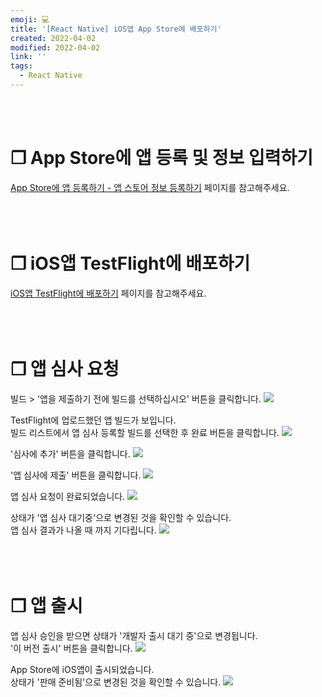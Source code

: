 ```yaml
---
emoji: 💻
title: '[React Native] iOS앱 App Store에 배포하기'
created: 2022-04-02
modified: 2022-04-02
link: ''
tags:
  - React Native
---
```

<br></br>


# **❐ App Store에 앱 등록 및 정보 입력하기**
[App Store에 앱 등록하기 - 앱 스토어 정보 등록하기](https://sodevly.github.io/react-native-register-app-on-appstore/) 페이지를 참고해주세요.
<br></br><br></br>





# **❐ iOS앱 TestFlight에 배포하기**
[iOS앱 TestFlight에 배포하기](https://sodevly.github.io/react-native-upload-app-on-testflight/) 페이지를 참고해주세요.
<br></br><br></br>





# **❐ 앱 심사 요청**
빌드 > '앱을 제출하기 전에 빌드를 선택하십시오' 버튼을 클릭합니다.
![](/assets/react-native-distribute-ios-app1.png)

TestFlight에 업로드했던 앱 빌드가 보입니다.  
빌드 리스트에서 앱 심사 등록할 빌드를 선택한 후 완료 버튼을 클릭합니다.
![](/assets/react-native-distribute-ios-app2.png)

'심사에 추가' 버튼을 클릭합니다.
![](/assets/react-native-distribute-ios-app3.png)

'앱 심사에 제출' 버튼을 클릭합니다.
![](/assets/react-native-distribute-ios-app4.png)

앱 심사 요청이 완료되었습니다.
![](/assets/react-native-distribute-ios-app5.png)

상태가 '앱 심사 대기중'으로 변경된 것을 확인할 수 있습니다.  
앱 심사 결과가 나올 때 까지 기다립니다.
![](/assets/react-native-distribute-ios-app6.png)
<br></br><br></br>





# **❐ 앱 출시**
앱 심사 승인을 받으면 상태가 '개발자 출시 대기 중'으로 변경됩니다.  
'이 버전 출시' 버튼을 클릭합니다.
![](/assets/react-native-distribute-ios-app7.png)

App Store에 iOS앱이 출시되었습니다.  
상태가 '판매 준비됨'으로 변경된 것을 확인할 수 있습니다.
![](/assets/react-native-distribute-ios-app8.png)
<br></br><br></br>
